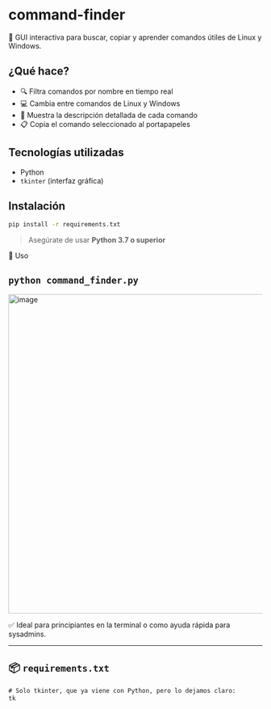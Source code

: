 # command-finder

🧠 GUI interactiva para buscar, copiar y aprender comandos útiles de Linux y Windows.

## ¿Qué hace?

- 🔍 Filtra comandos por nombre en tiempo real
- 💻 Cambia entre comandos de Linux y Windows
- 🧾 Muestra la descripción detallada de cada comando
- 📋 Copia el comando seleccionado al portapapeles

## Tecnologías utilizadas

- Python
- `tkinter` (interfaz gráfica)

## Instalación

```bash
pip install -r requirements.txt
``` 
>Asegúrate de usar **Python 3.7 o superior**

🧪 Uso

`python command_finder.py`
------


<img width="802" height="632" alt="image" src="https://github.com/user-attachments/assets/1770d908-ef4b-4d8d-9d3b-4330b71810c5" />

✅ Ideal para principiantes en la terminal o como ayuda rápida para sysadmins.


---

## 📦 `requirements.txt`

```txt
# Solo tkinter, que ya viene con Python, pero lo dejamos claro:
tk

